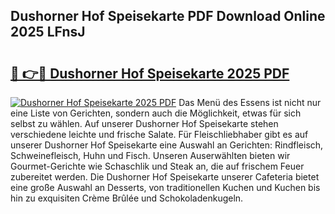 ## Dushorner Hof Speisekarte PDF Download Online 2025 LFnsJ

# <h2><a href="http://gc703u.nevu.top/?p=Dushorner+Hof+Speisekarte">🔗 👉🔴 Dushorner Hof Speisekarte 2025 PDF</a></h2>

[![Dushorner Hof Speisekarte 2025 PDF](https://i.imgur.com/dBaPXMq.png)](http://gc703u.nevu.top/?p=Dushorner+Hof+Speisekarte)
Das Menü des Essens ist nicht nur eine Liste von Gerichten, sondern auch die Möglichkeit, etwas für sich selbst zu wählen. Auf unserer Dushorner Hof Speisekarte stehen verschiedene leichte und frische Salate. Für Fleischliebhaber gibt es auf unserer Dushorner Hof Speisekarte eine Auswahl an Gerichten: Rindfleisch, Schweinefleisch, Huhn und Fisch. Unseren Auserwählten bieten wir Gourmet-Gerichte wie Schaschlik und Steak an, die auf frischem Feuer zubereitet werden. Die Dushorner Hof Speisekarte unserer Cafeteria bietet eine große Auswahl an Desserts, von traditionellen Kuchen und Kuchen bis hin zu exquisiten Crème Brûlée und Schokoladenkugeln.
